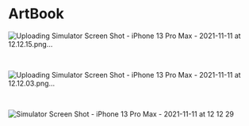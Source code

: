# ArtBook

![Uploading Simulator Screen Shot - iPhone 13 Pro Max - 2021-11-11 at 12.12.15.png…]()

<br>

![Uploading Simulator Screen Shot - iPhone 13 Pro Max - 2021-11-11 at 12.12.03.png…]()

<br>

![Simulator Screen Shot - iPhone 13 Pro Max - 2021-11-11 at 12 12 29](https://user-images.githubusercontent.com/88663603/141272690-4949f8f9-6c70-4352-b867-5201adc90f5f.png)
